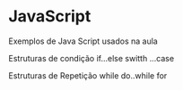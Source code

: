 # JavaScript
Exemplos de Java Script usados na aula

Estruturas de condição
  if...else
  switth ...case

Estruturas de Repetição
  while
  do..while
  for
